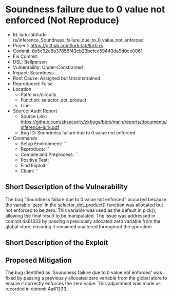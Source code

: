 # Soundness failure due to 0 value not enforced (Not Reproduce)

* Id: lurk-lab/lurk-rs/inference_Soundness_failure_due_to_0_value_not_enforced
* Project: https://github.com/lurk-lab/lurk-rs
* Commit: 0x5c92c6a37856f43cb23bcfce59443da9d0ce0061
* Fix Commit: 
* DSL: Bellperson
* Vulnerability: Under-Constrained
* Impact: Soundness
* Root Cause: Assigned but Unconstrained
* Reproduced: False
* Location
  - Path: src/circuits
  - Function: selector_dot_product
  - Line: 
* Source: Audit Report
  - Source Link: https://github.com/zksecurity/zkbugs/blob/main/reports/documents/inference-lurk.pdf
  - Bug ID: Soundness failure due to 0 value not enforced
* Commands
  - Setup Environment: ``
  - Reproduce: ``
  - Compile and Preprocess: ``
  - Positive Test: ``
  - Find Exploit: ``
  - Clean: ``

## Short Description of the Vulnerability

The bug "Soundness failure due to 0 value not enforced" occurred because the variable 'zero' in the selector_dot_product() function was allocated but not enforced to be zero. This variable was used as the default in pick(), allowing the final result to be manipulated. The issue was addressed in commit 4a61333 by passing a previously allocated zero variable from the global store, ensuring it remained unaltered throughout the operation.

## Short Description of the Exploit



## Proposed Mitigation

The bug identified as 'Soundness failure due to 0 value not enforced' was fixed by passing a previously allocated zero variable from the global store to ensure it correctly enforces the zero value. This adjustment was made as recorded in commit 4a61333.

